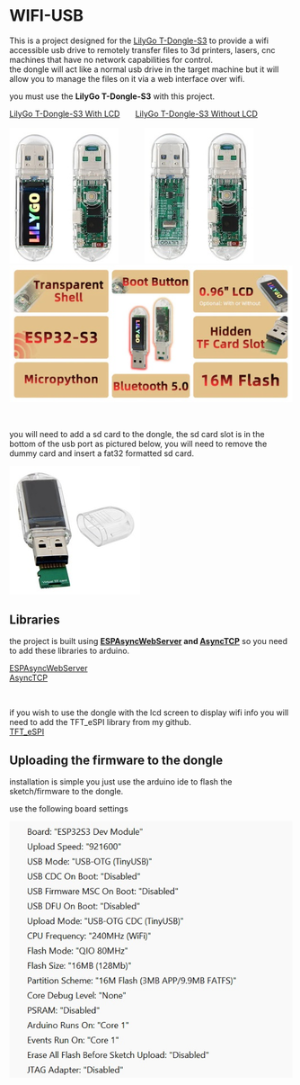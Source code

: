 # WIFI-USB

This is a project designed for the <a href="https://www.lilygo.cc/products/t-dongle-s3?variant=42455191519413">LilyGo T-Dongle-S3</a> to provide a wifi accessible usb drive to remotely transfer files to 3d printers, lasers, cnc machines that have no network capabilities for control.<br>
the dongle will act like a normal usb drive in the target machine but it will allow you to manage the files on it via a web interface over wifi.
 


you must use the <b>LilyGo T-Dongle-S3</b> with this project.<br>

<a href="https://www.lilygo.cc/products/t-dongle-s3?variant=42455191486645">LilyGo T-Dongle-S3 With LCD</a> &nbsp;&nbsp;&nbsp;&nbsp;&nbsp; <a href="https://www.lilygo.cc/products/t-dongle-s3?variant=42455191519413">LilyGo T-Dongle-S3 Without LCD</a><br><br>
<img src=https://github.com/stooged/WIFI-USB/blob/main/images/dongle0.jpg> &nbsp;&nbsp;&nbsp;&nbsp;&nbsp;&nbsp;&nbsp;&nbsp;&nbsp;&nbsp; <img src=https://github.com/stooged/WIFI-USB/blob/main/images/dongle.jpg><br>
<img src=https://github.com/stooged/WIFI-USB/blob/main/images/dongle1.jpg><br>

<br>



you will need to add a sd card to the dongle, the sd card slot is in the bottom of the usb port as pictured below, you will need to remove the dummy card and insert a fat32 formatted sd card.<br>

<img src=https://github.com/stooged/WIFI-USB/blob/main/images/dongle2.jpg><br>



## Libraries

the project is built using <b><a href=https://github.com/me-no-dev/ESPAsyncWebServer>ESPAsyncWebServer</a> and <a href=https://github.com/me-no-dev/AsyncTCP>AsyncTCP</a></b> so you need to add these libraries to arduino.

<a href=https://github.com/me-no-dev/ESPAsyncWebServer>ESPAsyncWebServer</a><br>
<a href=https://github.com/me-no-dev/AsyncTCP>AsyncTCP</a><br>

<br>

if you wish to use the dongle with the lcd screen to display wifi info you will need to add the TFT_eSPI library from my github.<br>
<a href=https://github.com/stooged/TFT_eSPI>TFT_eSPI</a><br>


## Uploading the firmware to the dongle

installation is simple you just use the arduino ide to flash the sketch/firmware to the dongle.<br>

use the following board settings<br>

<img src=https://github.com/stooged/WIFI-USB/blob/main/images/board.jpg>